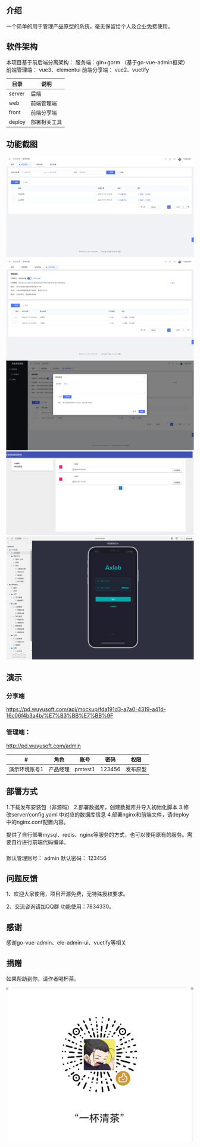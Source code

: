 ## 介绍
一个简单的用于管理产品原型的系统，毫无保留给个人及企业免费使用。



## 软件架构

本项目基于前后端分离架构：
服务端：gin+gorm  （基于go-vue-admin框架）
前端管理端： vue3、elementui
前端分享端： vue2、vuetify


| 目录  | 说明  |
|---|---|
| server | 后端  |
| web  | 前端管理端 |
| front | 前端分享端  |
| deploy  | 部署相关工具  |





## 功能截图

![](docs/01.png)
![](docs/02.png)
![](docs/03.png)
![](docs/04.png)
![](docs/05.png)



## 演示

### 分享端

https://pd.wuyusoft.com/api/mockup/fda191d3-a7a0-4319-a41d-16c06f4b3a4b/%E7%B3%BB%E7%BB%9F



### 管理端： 

http://pd.wuyusoft.com/admin

| #| 角色 |	 账号 | 	密码    |  权限 |
| :--: | :------: | :------: |:------: | ---------- |
|演示环境账号1 |产品经理 | 	pmtest1|	123456|发布原型|



## 部署方式
1.下载发布安装包（非源码）
2.部署数据库，创建数据库并导入初始化脚本
3.修改server/config.yaml 中对应的数据库信息
4.部署nginx和前端文件，请deploy中的nginx.conf配置内容。

提供了自行部署mysql、redis、nginx等服务的方式，也可以使用原有的服务。需要自行进行前端代码编译。



### 

默认管理账号：
admin
默认密码：
123456



## 问题反馈
1、欢迎大家使用，项目开源免费，无特殊授权要求。

2、交流咨询请加QQ群
功能使用：7834330。

## 感谢
感谢go-vue-admin、ele-admin-ui、vuetify等相关


## 捐赠
如果帮助到你，请作者喝杯茶。


![](docs/00.png)
